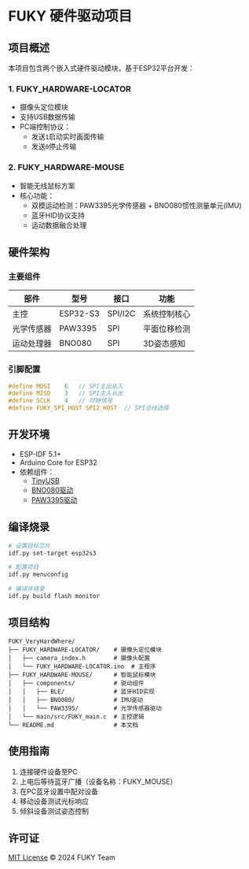 # FUKY 硬件驱动项目

## 项目概述
本项目包含两个嵌入式硬件驱动模块，基于ESP32平台开发：

### 1. FUKY_HARDWARE-LOCATOR
- 摄像头定位模块
- 支持USB数据传输
- PC端控制协议：
  - 发送`1`启动实时画面传输
  - 发送`0`停止传输

### 2. FUKY_HARDWARE-MOUSE
- 智能无线鼠标方案
- 核心功能：
  - 双模运动检测：PAW3395光学传感器 + BNO080惯性测量单元(IMU)
  - 蓝牙HID协议支持
  - 运动数据融合处理

## 硬件架构
### 主要组件
| 部件 | 型号 | 接口 | 功能 |
|------|------|------|------|
| 主控 | ESP32-S3 | SPI/I2C | 系统控制核心 |
| 光学传感器 | PAW3395 | SPI | 平面位移检测 |
| 运动处理器 | BNO080 | SPI | 3D姿态感知 |

### 引脚配置
```c
#define MOSI    6   // SPI主出从入
#define MISO    3   // SPI主入从出 
#define SCLK    4   // 时钟信号
#define FUKY_SPI_HOST SPI2_HOST  // SPI总线选择
```

## 开发环境
- ESP-IDF 5.1+
- Arduino Core for ESP32
- 依赖组件：
  - [TinyUSB](https://github.com/espressif/esp-tinyusb)
  - [BNO080驱动](components/BNO080)
  - [PAW3395驱动](components/PAW3395)

## 编译烧录
```bash
# 设置目标芯片
idf.py set-target esp32s3

# 配置项目
idf.py menuconfig

# 编译并烧录
idf.py build flash monitor
```

## 项目结构
```
FUKY_VeryHardWhere/
├── FUKY_HARDWARE-LOCATOR/    # 摄像头定位模块
│   ├── camera_index.h        # 摄像头配置
│   └── FUKY_HARDWARE-LOCATOR.ino  # 主程序
├── FUKY_HARDWARE-MOUSE/      # 智能鼠标模块
│   ├── components/           # 驱动组件
│   │   ├── BLE/              # 蓝牙HID实现
│   │   ├── BNO080/           # IMU驱动
│   │   └── PAW3395/          # 光学传感器驱动
│   └── main/src/FUKY_main.c  # 主控逻辑
└── README.md                 # 本文档
```

## 使用指南
1. 连接硬件设备至PC
2. 上电后等待蓝牙广播（设备名称：FUKY_MOUSE）
3. 在PC蓝牙设置中配对设备
4. 移动设备测试光标响应
5. 倾斜设备测试姿态控制

## 许可证
[MIT License](LICENSE) © 2024 FUKY Team
